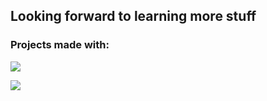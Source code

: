 <h2>Looking forward to learning more stuff</h2> 

<!-- COMMENT
**30vam/30vam** is a ✨ _special_ ✨ repository because its `README.md` (this file) appears on your GitHub profile.

Here are some ideas to get you started:

- 🔭 I’m currently working on ...
- 🌱 I’m currently learning ...
- 👯 I’m looking to collaborate on ...
- 🤔 I’m looking for help with ...
- 💬 Ask me about ...
- 📫 How to reach me: ...
- 😄 Pronouns: ...
- ⚡ Fun fact: ...
-->

<!-- Paragraphed Icons -->

<h3> Projects made with: </h3>
<p>
  <a href="https://skillicons.dev">
    <img src="https://skillicons.dev/icons?i=cs,cpp" />
  </a>
</p>

<p>
  <a href="https://skillicons.dev">
    <img src="https://skillicons.dev/icons?i=unity,qt" />
  </a>
</p>
